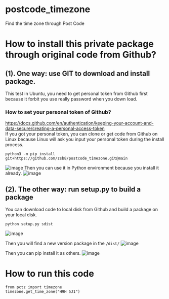 # postcode_timezone
Find the time zone through Post Code
# How to install this private package through original code from Github?
## (1). One way: use GIT to download and install package.
This test in Ubuntu, you need to get personal token from Github first because it forbit you use really password when you down load.
### How to set your personal token of Github?
https://docs.github.com/en/authentication/keeping-your-account-and-data-secure/creating-a-personal-access-token    
If you got your personal token, you can clone or get code from Github on Linux because Linux will ask you input your personal token during the install process.

~~~
python3 -m pip install git+https://github.com/zsb8/postcode_timezone.git@main
~~~
![image](https://user-images.githubusercontent.com/75282285/179816321-c6aa744a-f09a-470b-9f43-0b7606f24905.png)
Then you can use it in Python environment because you install it already. 
![image](https://user-images.githubusercontent.com/75282285/179816896-94b04441-3c86-473c-af37-75e65f5105d4.png)


## (2). The other way: run setup.py to build a package
You can download code to local disk from Github and build a package on your local disk.
~~~
python setup.py sdist
~~~
![image](https://user-images.githubusercontent.com/75282285/179817348-3ff6ba22-55b1-496a-ab2c-47b7f6e64cc1.png)

Then you will find a new version package in the `/dist/`
![image](https://user-images.githubusercontent.com/75282285/179817480-8e2821aa-3862-41e0-b75f-e31ba663ff4a.png)

Then you can pip install it as others.
![image](https://user-images.githubusercontent.com/75282285/179817725-b80d2fe5-c01e-46bb-94fe-600d921150f5.png)


# How to run this code
~~~
from pctz import timezone
timezone.get_time_zone("H9H 5J1")
~~~
